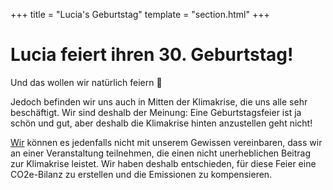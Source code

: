 +++
title = "Lucia's Geburtstag"
template = "section.html"
+++

# Lucia feiert ihren 30. Geburtstag!

Und das wollen wir natürlich feiern 🥳

Jedoch befinden wir uns auch in Mitten der Klimakrise, die uns alle sehr beschäftigt. Wir sind deshalb der Meinung: Eine Geburtstagsfeier ist ja schön und gut, aber deshalb die Klimakrise hinten anzustellen geht nicht!

[Wir](about) können es jedenfalls nicht mit unserem Gewissen vereinbaren, dass wir an einer Veranstaltung teilnehmen, die einen nicht unerheblichen Beitrag zur Klimakrise leistet. Wir haben deshalb entschieden, für diese Feier eine CO2e-Bilanz zu erstellen und die Emissionen zu kompensieren.
